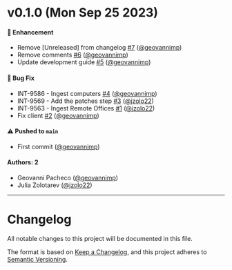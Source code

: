 # v0.1.0 (Mon Sep 25 2023)

#### 🚀 Enhancement

- Remove [Unreleased] from changelog [#7](https://github.com/JupiterOne/graph-manageengine-endpoint-central/pull/7) ([@geovannimp](https://github.com/geovannimp))
- Remove comments [#6](https://github.com/JupiterOne/graph-manageengine-endpoint-central/pull/6) ([@geovannimp](https://github.com/geovannimp))
- Update development guide [#5](https://github.com/JupiterOne/graph-manageengine-endpoint-central/pull/5) ([@geovannimp](https://github.com/geovannimp))

#### 🐛 Bug Fix

- INT-9586 - Ingest computers [#4](https://github.com/JupiterOne/graph-manageengine-endpoint-central/pull/4) ([@geovannimp](https://github.com/geovannimp))
- INT-9569 - Add the patches step [#3](https://github.com/JupiterOne/graph-manageengine-endpoint-central/pull/3) ([@jzolo22](https://github.com/jzolo22))
- INT-9563 - Ingest Remote Offices [#1](https://github.com/JupiterOne/graph-manageengine-endpoint-central/pull/1) ([@jzolo22](https://github.com/jzolo22))
- Fix client [#2](https://github.com/JupiterOne/graph-manageengine-endpoint-central/pull/2) ([@geovannimp](https://github.com/geovannimp))

#### ⚠️ Pushed to `main`

- First commit ([@geovannimp](https://github.com/geovannimp))

#### Authors: 2

- Geovanni Pacheco ([@geovannimp](https://github.com/geovannimp))
- Julia Zolotarev ([@jzolo22](https://github.com/jzolo22))

---

# Changelog

All notable changes to this project will be documented in this file.

The format is based on [Keep a Changelog](https://keepachangelog.com/en/1.0.0/),
and this project adheres to
[Semantic Versioning](https://semver.org/spec/v2.0.0.html).
